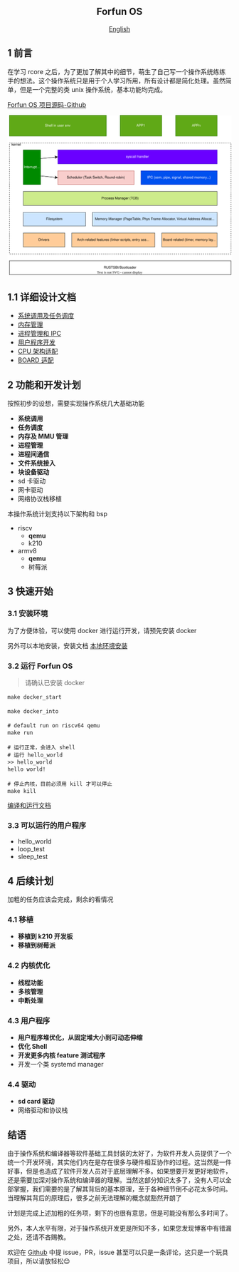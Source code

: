 <h2 align="center">Forfun OS</h2>

<p align="center">
   <a href="README.md">English</a>
</p>

## 1 前言

在学习 rcore 之后，为了更加了解其中的细节，萌生了自己写一个操作系统练练手的想法。这个操作系统只是用于个人学习所用，所有设计都是简化处理。虽然简单，但是一个完整的类 unix 操作系统，基本功能均完成。

[Forfun OS 项目源码-Github](https://github.com/croakexciting/forfun-os)

<img src="./drawio/architecture.svg" alt="项目架构"/>

## 1.1 详细设计文档

- [系统调用及任务调度](./doc/cn/syscall.md)
- [内存管理](./doc/cn/memory.md)
- [进程管理和 IPC](./doc/cn/process.md)
- [用户程序开发](./doc/cn/user.md)
- [CPU 架构适配](TBD)
- [BOARD 适配](TBD)

## 2 功能和开发计划

按照初步的设想，需要实现操作系统几大基础功能

- **系统调用**
- **任务调度**
- **内存及 MMU 管理**
- **进程管理**
- **进程间通信**
- **文件系统接入**
- **块设备驱动**
- sd 卡驱动
- 网卡驱动
- 网络协议栈移植

本操作系统计划支持以下架构和 bsp

- riscv
  - **qemu**
  - k210
- armv8
  - **qemu**
  - 树莓派


## 3 快速开始

### 3.1 安装环境

为了方便体验，可以使用 docker 进行运行开发，请预先安装 docker 

另外可以本地安装，安装文档 [本地环境安装](./doc/cn/install.md)

### 3.2 运行 Forfun OS

> 请确认已安装 docker

```
make docker_start

make docker_into

# default run on riscv64 qemu
make run

# 运行正常，会进入 shell
# 运行 hello_world
>> hello_world
hello world!

# 停止内核，目前必须用 kill 才可以停止
make kill
```

[编译和运行文档](./doc/cn/startup.md)

### 3.3 可以运行的用户程序

- hello_world
- loop_test
- sleep_test

## 4 后续计划

加粗的任务应该会完成，剩余的看情况

### 4.1 移植

- **移植到 k210 开发板**
- **移植到树莓派**

### 4.2 内核优化

- **线程功能**
- **多核管理**
- **中断处理**

### 4.3 用户程序

- **用户程序堆优化，从固定堆大小到可动态伸缩**
- **优化 Shell**
- **开发更多内核 feature 测试程序**
- 开发一个类 systemd manager

### 4.4 驱动

- **sd card 驱动**
- 网络驱动和协议栈

## 结语

由于操作系统和编译器等软件基础工具封装的太好了，为软件开发人员提供了一个统一个开发环境，其实他们内在是存在很多与硬件相互协作的过程。这当然是一件好事，但是也造成了软件开发人员对于底层理解不多。如果想要开发更好地软件，还是需要加深对操作系统和编译器的理解。当然这部分知识太多了，没有人可以全部掌握，我们需要的是了解其背后的基本原理，至于各种细节倒不必花太多时间。当理解其背后的原理后，很多之前无法理解的概念就豁然开朗了

计划是完成上述加粗的任务项，剩下的也很有意思，但是可能没有那么多时间了。

另外，本人水平有限，对于操作系统开发更是所知不多，如果您发现博客中有错漏之处，还请不吝赐教。

欢迎在 [Github](https://github.com/croakexciting/forfun-os) 中提 issue，PR，issue 甚至可以只是一条评论，这只是一个玩具项目，所以请放轻松😊